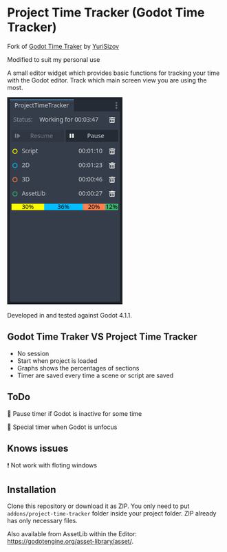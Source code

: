 # Project Time Tracker (Godot Time Tracker)

Fork of [Godot Time Traker](https://github.com/YuriSizov/godot-time-tracker) by [YuriSizov](https://github.com/YuriSizov)

Modified to suit my personal use

A small editor widget which provides basic functions for tracking your time with the Godot editor. Track which main screen view you are using the most.

![Plugin preview](/images/preview-1.png)

Developed in and tested against Godot 4.1.1.

## Godot Time Traker VS Project Time Tracker
- No session
- Start when project is loaded
- Graphs shows the percentages of sections
- Timer are saved every time a scene or script are saved

## ToDo
:white_square_button: Pause timer if Godot is inactive for some time

:white_square_button: Special timer when Godot is unfocus

## Knows issues
:heavy_exclamation_mark: Not work with floting windows

## Installation
Clone this repository or download it as ZIP. You only need to put `addons/project-time-tracker` folder inside your project folder. ZIP already has only necessary files.

Also available from AssetLib within the Editor: https://godotengine.org/asset-library/asset/.
